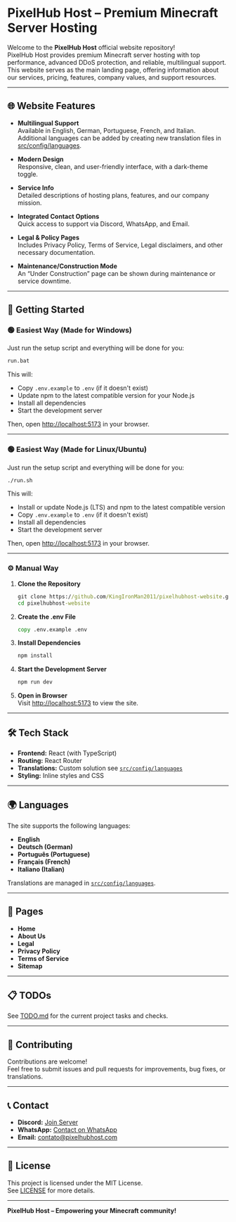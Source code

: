 # PixelHub Host – Premium Minecraft Server Hosting

Welcome to the **PixelHub Host** official website repository!  
PixelHub Host provides premium Minecraft server hosting with top performance, advanced DDoS protection, and reliable, multilingual support.  
This website serves as the main landing page, offering information about our services, pricing, features, company values, and support resources.

---

## 🌐 Website Features

- **Multilingual Support**  
  Available in English, German, Portuguese, French, and Italian.  
  Additional languages can be added by creating new translation files in [src/config/languages](./src/config/languages).

- **Modern Design**  
  Responsive, clean, and user-friendly interface, with a dark-theme toggle.

- **Service Info**  
  Detailed descriptions of hosting plans, features, and our company mission.

- **Integrated Contact Options**  
  Quick access to support via Discord, WhatsApp, and Email.

- **Legal & Policy Pages**  
  Includes Privacy Policy, Terms of Service, Legal disclaimers, and other necessary documentation.

- **Maintenance/Construction Mode**  
  An “Under Construction” page can be shown during maintenance or service downtime.

---

## 🚀 Getting Started

### 🟢 Easiest Way (Made for Windows)

Just run the setup script and everything will be done for you:

```cmd
run.bat
```

This will:

- Copy `.env.example` to `.env` (if it doesn't exist)
- Update npm to the latest compatible version for your Node.js
- Install all dependencies
- Start the development server

Then, open [http://localhost:5173](http://localhost:5173) in your browser.

---

### 🟢 Easiest Way (Made for Linux/Ubuntu)

Just run the setup script and everything will be done for you:

```bash
./run.sh
```

This will:

- Install or update Node.js (LTS) and npm to the latest compatible version
- Copy `.env.example` to `.env` (if it doesn't exist)
- Install all dependencies
- Start the development server

Then, open [http://localhost:5173](http://localhost:5173) in your browser.

---

### ⚙️ Manual Way

1. **Clone the Repository**

   ```cmd
   git clone https://github.com/KingIronMan2011/pixelhubhost-website.git
   cd pixelhubhost-website
   ```

2. **Create the .env File**

   ```cmd
   copy .env.example .env
   ```

3. **Install Dependencies**

   ```cmd
   npm install
   ```

4. **Start the Development Server**

   ```cmd
   npm run dev
   ```

5. **Open in Browser**  
   Visit [http://localhost:5173](http://localhost:5173) to view the site.

---

## 🛠️ Tech Stack

- **Frontend:** React (with TypeScript)
- **Routing:** React Router
- **Translations:** Custom solution see [`src/config/languages`](./src/config/languages)
- **Styling:** Inline styles and CSS

---

## 🌍 Languages

The site supports the following languages:

- **English**
- **Deutsch (German)**
- **Português (Portuguese)**
- **Français (French)**
- **Italiano (Italian)**

Translations are managed in [`src/config/languages`](./src/config/languages).

---

## 📄 Pages

- **Home**
- **About Us**
- **Legal**
- **Privacy Policy**
- **Terms of Service**
- **Sitemap**

---

## 📋 TODOs

See [TODO.md](./TODO.md) for the current project tasks and checks.

---

## 🤝 Contributing

Contributions are welcome!  
Feel free to submit issues and pull requests for improvements, bug fixes, or translations.

---

## 📞 Contact

- **Discord:** [Join Server](https://discord.gg/mquaVhs5sr)
- **WhatsApp:** [Contact on WhatsApp](https://wa.me/5516993981473)
- **Email:** contato@pixelhubhost.com

---

## 📝 License

This project is licensed under the MIT License.  
See [LICENSE](./LICENSE.txt) for more details.

---

**PixelHub Host – Empowering your Minecraft community!**
